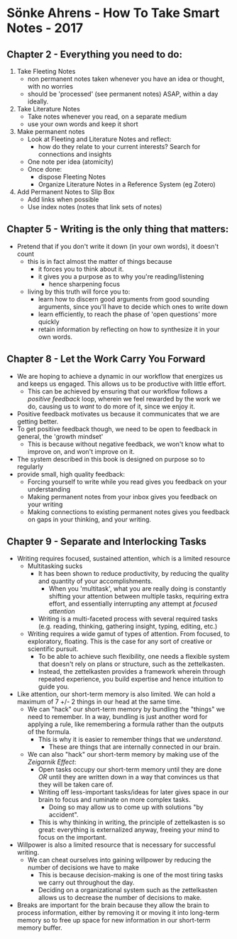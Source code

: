 # Sönke Ahrens - How To Take Smart Notes - 2017

## Chapter 2 - Everything you need to do:

1. Take Fleeting Notes
   - non permanent notes taken whenever you have an idea or thought, with no worries
   - should be 'processed' (see permanent notes) ASAP, within a day ideally.
2. Take Literature Notes
   - Take notes whenever you read, on a separate medium
   - use your own words and keep it short
3. Make permanent notes
   - Look at Fleeting and Literature Notes and reflect:
     - how do they relate to your current interests? Search for connections and insights
   - One note per idea (atomicity)
   - Once done:
     - dispose Fleeting Notes
     - Organize Literature Notes in a Reference System (eg Zotero)
4. Add Permanent Notes to Slip Box
   - Add links when possible
   - Use index notes (notes that link sets of notes)

## Chapter 5 - Writing is the only thing that matters:

- Pretend that if you don't write it down (in your own words), it doesn't count
  - this is in fact almost the matter of things because
    - it forces you to think about it.
    - it gives you a purpose as to why you're reading/listening
      - hence sharpening focus
  - living by this truth will force you to:
    - learn how to discern good arguments from good sounding arguments, since you'll
      have to decide which ones to write down
    - learn efficiently, to reach the phase of 'open questions' more quickly
    - retain information by reflecting on how to synthesize it in your own words.

## Chapter 8 - Let the Work Carry You Forward

- We are hoping to achieve a dynamic in our workflow that energizes us and
  keeps us engaged. This allows us to be productive with little effort.
  - This can be achieved by ensuring that our workflow follows a _positive
    feedback_ loop, wherein we feel rewarded by the work we do, causing us to
    _want_ to do more of it, since we enjoy it.
- Positive feedback motivates us because it communicates that we are getting
  better.
- To get positive feedback though, we need to be open to feedback in general,
  the 'growth mindset'
  - This is because without negative feedback, we won't know what to improve
    on, and won't improve on it.
- The system described in this book is designed on purpose so to regularly
- provide small, high quality feedback:
  - Forcing yourself to write while you read gives you feedback on your
    understanding
  - Making permanent notes from your inbox gives you feedback on your writing
  - Making connections to existing permanent notes gives you feedback on gaps
    in your thinking, and your writing.

## Chapter 9 - Separate and Interlocking Tasks

- Writing requires focused, sustained attention, which is a limited resource
  - Multitasking sucks
    - It has been shown to reduce productivity, by reducing the quality and
      quantity of your accomplishments.
      - When you 'multitask', what you are really doing is constantly shifting
        your attention between multiple tasks, requiring extra effort, and
        essentially interrupting any attempt at _focused attention_
    - Writing is a multi-faceted process with several required tasks (e.g.
      reading, thinking, gathering insight, typing, editing, etc.)
  - Writing requires a wide gamut of types of attention. From focused, to
    exploratory, floating. This is the case for any sort of creative or scientific pursuit.
    - To be able to achieve such flexibility, one needs a flexible system that
      doesn't rely on plans or structure, such as the zettelkasten.
    - Instead, the zettelkasten provides a framework wherein through repeated
      experience, you build expertise and hence intuition to guide you.
- Like attention, our short-term memory is also limited. We can hold a maximum
  of 7 +/- 2 things in our head at the same time.
  - We can "hack" our short-term memory by bundling the "things" we need to
    remember. In a way, bundling is just another word for applying a rule,
    like remembering a formula rather than the outputs of the formula.
    - This is why it is easier to remember things that we _understand_.
      - These are things that are internally connected in our brain.
  - We can also "hack" our short-term memory by making use of the _Zeigarnik
    Effect_:
    - Open tasks occupy our short-term memory until they are done _OR_
      until they are written down in a way that convinces us that they will be
      taken care of.
    - Writing off less-important tasks/ideas for later gives space in our brain
      to focus and ruminate on more complex tasks.
      - Doing so may allow us to come up with solutions "by accident".
    - This is why thinking in writing, the principle of zettelkasten is so
      great: everything is externalized anyway, freeing your mind to focus on the
      important.
- Willpower is also a limited resource that is necessary for successful
  writing.
  - We can cheat ourselves into gaining willpower by reducing the number of decisions we
    have to make
    - This is because decision-making is one of the most tiring tasks we carry
      out throughout the day.
    - Deciding on a organizational system such as the zettelkasten allows us to
      decrease the number of decisions to make.
- Breaks are important for the brain because they allow the brain to process
  information, either by removing it or moving it into long-term memory so to
  free up space for new information in our short-term memory buffer.
